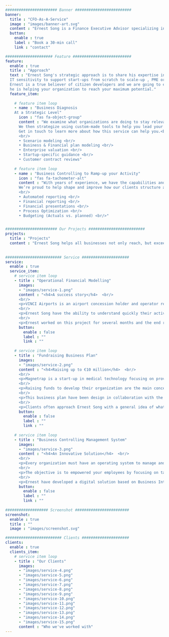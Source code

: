 ```yaml
---
####################### Banner #########################
banner:
  title : "CFO-As-A-Service"
  image : "images/banner-art.svg"
  content : "Ernest Song is a Finance Executive Advisor specializing in Financial modeling and Business controlling. He is a French native with a background in Corporate finance, Auditing, Controlling and is certified from ESCP Business School. Ernest works alongside investors & business owners across all aspect of their developments. Through the pairing of a strong finance and business expertise alongside his high sensitivity in digital and IT systems, his clients are provided a true, full-service experience in Belgium."
  button:
    enable : true
    label : "Book a 30-min call"
    link : "contact"

##################### Feature ##########################
feature:
  enable : true
  title : "Approach"
  text : "Ernest Song's strategic approach is to share his expertise in finance, strategy and management with an strong
  IT sensitivity to support start-ups from scratch to scale-up , PME or Multinational companies all along their journey.
  Ernest is a true believer of citizen developers and we are going to empower your employees. In this way,
  he is helping your organization to reach your maximum potential."
  feature_item:
       
    # feature item loop
    - name : "Business Diagnosis  
    At a Strategic Level"
      icon : "fas fa-object-group"
      content : "We examine what organizations are doing to stay relevant and competitive in this fast-paced world, and which ones are doing it best.
      We then strategize using custom-made tools to help you lead your company in order to understand the implications of every choice our clients can make.  <br/>
      Get in touch to learn more about how this service can help you.<br/>
      <br/>
      •	Scenario modeling <br/>
      •	Business & Financial plan modeling <br/>
      •	Enterprise valuation <br/>
      •	Startup-specific guidance <br/>
      •	Customer contract reviews"
  
    # feature item loop
    - name : "Business Controlling to Ramp-up your Activity"
      icon : "fas fa-tachometer-alt"
      content : "With years of experience, we have the capabilities and expertise to take your business to the next level. We combine our insights and skills to transform your         processes and strategies, and in turn, your company.
      We’re proud to help shape and improve how our clients structure and manage their business. <br/>
      <br/>
      •	Automated reporting <br/>
      •	Financial reporting <br/>
      •	Financial presentations <br/>
      •	Process Optimization <br/>
      •	Budgeting (Actuals vs. planned) <br/>"


####################### Our Projects #########################
projects:
  title : "Projects"
  content : "Ernest Song helps all businesses not only reach, but exceed their goals. His experience helps companies lay out a strategy that perfectly fits their needs. This collaboration is essential for the successful transition from strategy, to plan, to action. Learn about some of his past projects below, and get in touch with him to see what can Ernest do for you."
      
      
######################### Service #####################
service:
  enable : true
  service_item:
    # service item loop
    - title : "Operational Financial Modelling"
      images:
      - "images/service-1.png"
      content : "<h4>A success story</h4>  <br/>
      <br/>
      <p>VINCI Airports is an airport concession holder and operator relying on its expertise in prime contractor services.</p><br/> 
      <br/>
      <p>Ernest Song have the ability to understand quickly their activity and propose a custom-made strategic management tool to evaluate each operational decision that will impact the future growth of the company. Used by Operational directors for their daily monitoring and by the top management for the company valuation, this strategic management tool is now reviewed before any their decision-making.</p><br/> 
      <br/> 
      <p>Ernest worked on this project for several months and the end result was truly spectacular. By ensuring consistent and transparent communication, Vinci was able to progress by leaps and bounds.</p>"
      button:
        enable : false
        label : ""
        link : ""
        
    # service item loop
    - title : "Fundraising Business Plan"
      images:
      - "images/service-2.png"
      content : "<h4>Raising up to €10 million</h4>  <br/>
      <br/>
      <p>Magnetrap is a start-up in medical technology focusing on providing a point of care device to detect the presence of COVID-19 and Malaria.</p><br/> 
      <br/>
      <p>Raising funds to develop their organization are the main concern for many entrepreneur from start-up to scale-up companies. The strategy and the vision of the founders must be reflected in the Fundraising business plan with the investor mindset, how much will they get back from their investment.</p><br/> 
      <br/> 
      <p>This business plan have been design in collaboration with the founder to look and feel efficient, attractive and professionnal.</p><br/>
      <br/> 
      <p>Clients often approach Ernest Song with a general idea of what they need, and this project was no different. Ernest were able to jump right in with his expertise and really helped the company grow and evolve. Today, their business is doing exceptionally well, and he is proud to have been part of the process.</p>"
      button:
        enable : false
        label : ""
        link : ""
        
    # service item loop
    - title : "Business Controlling Management System"
      images:
      - "images/service-3.png"
      content : "<h4>An Innovative Solution</h4>  <br/>
      <br/>
      <p>Every organization must have an operating system to manage and lead their company. Ernest Song have the ability to understand any business and financial processes to create a sustainable, focused and effective solution - and then watched it grow.</p><br/> 
      <br/>
      <p>The objective is to empowered your employees by focusing on tasks added-value and let the technology get rid off the recurrent and repetitive tasks.</p><br/> 
      <br/> 
      <p>Ernest have developed a digital solution based on Business Intelligence to generate dynamic standard financial report updated in real-time. The reports are available on the cloud (Browser, mobile or tablet).</p>"
      button:
        enable : false
        label : ""
        link : ""
        
################### Screenshot ########################
screenshot:
  enable : true
  title : ""
  image : "images/screenshot.svg"

######################### Clients #####################
clients:
  enable : true
  clients_item:
    # service item loop
    - title : "Our Clients"
      images:
      - "images/service-4.png"
      - "images/service-5.png"
      - "images/service-6.png"
      - "images/service-7.png"
      - "images/service-8.png"
      - "images/service-9.png"
      - "images/service-10.png"
      - "images/service-11.png"
      - "images/service-12.png"
      - "images/service-13.png"
      - "images/service-14.png"
      - "images/service-15.png"
      content : "Who we've worked with"
---
```

